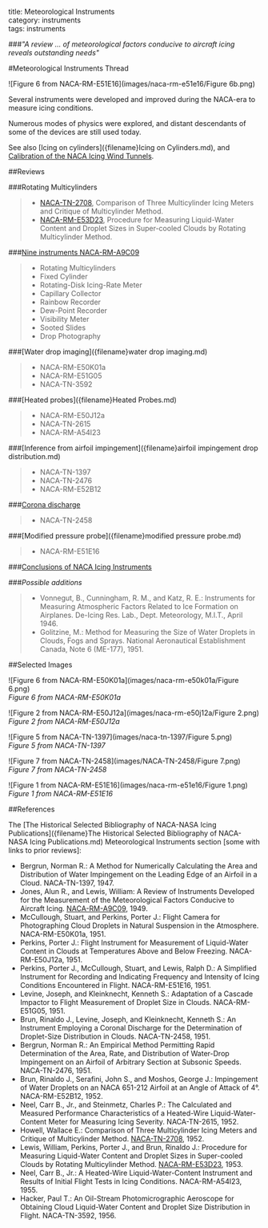title: Meteorological Instruments  
category: instruments  
tags: instruments  

###_"A review ... of meteorological factors conducive to aircraft icing reveals outstanding needs"_  

#Meteorological Instruments Thread  

![Figure 6 from NACA-RM-E51E16](images/naca-rm-e51e16/Figure 6b.png)  

Several instruments were developed and improved during the NACA-era 
to measure icing conditions. 

Numerous modes of physics were explored, 
and distant descendants of some of the devices are still used today. 

See also [Icing on cylinders]({filename}Icing on Cylinders.md), and 
[Calibration of the NACA Icing Wind Tunnels]({filename}calibration_of_naca_icing_tunnels.md).    

##Reviews  

###Rotating Multicylinders  
>- [NACA-TN-2708](NACA-TN-2708.md), Comparison of Three Multicylinder Icing Meters and Critique of Multicylinder Method.  
>- [NACA-RM-E53D23](NACA-RM-E53D23.md), Procedure for Measuring Liquid-Water Content and Droplet Sizes in Super-cooled Clouds by Rotating Multicylinder Method.   

###[Nine instruments NACA-RM-A9C09]({filename}NACA-RM-A9C09_instruments.md)  

>- Rotating Multicylinders  
>- Fixed Cylinder  
>- Rotating-Disk Icing-Rate Meter  
>- Capillary Collector  
>- Rainbow Recorder  
>- Dew-Point Recorder  
>- Visibility Meter  
>- Sooted Slides  
>- Drop Photography  

###[Water drop imaging]({filename}water drop imaging.md)  
>- NACA-RM-E50K01a  
>- NACA-RM-E51G05  
>- NACA-TN-3592  

###[Heated probes]({filename}Heated Probes.md)  
>- NACA-RM-E50J12a  
>- NACA-TN-2615  
>- NACA-RM-A54I23

###[Inference from airfoil impingement]({filename}airfoil impingement drop distribution.md)  
>- NACA-TN-1397  
>- NACA-TN-2476  
>- NACA-RM-E52B12  

###[Corona discharge]({filename}NACA-TN-2458.md)    
>- NACA-TN-2458  

###[Modified pressure probe]({filename}modified pressure probe.md)    
>- NACA-RM-E51E16  

###[Conclusions of NACA Icing Instruments]({filename}conclusions_of_the_instruments_thread.md)  

###_Possible additions_  

>- Vonnegut, B., Cunningham, R. M., and Katz, R. E.: Instruments for Measuring Atmospheric Factors Related to Ice Formation on Airplanes. De-Icing Res. Lab., Dept. Meteorology, M.I.T., April 1946.  
>- Golitzine, M.: Method for Measuring the Size of Water Droplets in Clouds, Fogs and Sprays. National Aeronautical Establishment Canada, Note 6 (ME-177), 1951.    

##Selected Images

![Figure 6 from NACA-RM-E50K01a](images/naca-rm-e50k01a/Figure 6.png)  
_Figure 6 from NACA-RM-E50K01a_  

![Figure 2 from NACA-RM-E50J12a](images/naca-rm-e50j12a/Figure 2.png)  
_Figure 2 from NACA-RM-E50J12a_  

![Figure 5 from NACA-TN-1397](images/naca-tn-1397/Figure 5.png)  
_Figure 5 from NACA-TN-1397_  

![Figure 7 from NACA-TN-2458](images/NACA-TN-2458/Figure 7.png)  
_Figure 7 from NACA-TN-2458_  

![Figure 1 from NACA-RM-E51E16](images/naca-rm-e51e16/Figure 1.png)  
_Figure 1 from NACA-RM-E51E16_  


##References  

The [The Historical Selected Bibliography of NACA-NASA Icing Publications]({filename}The Historical Selected Bibliography of NACA-NASA Icing Publications.md)
Meteorological Instruments section [some with links to prior reviews]:  

- Bergrun, Norman R.: A Method for Numerically Calculating the Area and Distribution of Water Impingement on the Leading Edge of an Airfoil in a Cloud. NACA-TN-1397, 1947.  
- Jones, Alun R., and Lewis, William: A Review of Instruments Developed for the Measurement of the Meteorological Factors Conducive to Aircraft Icing. [NACA-RM-A9C09](NACA-RM-A9C09.md), 1949.  
- McCullough, Stuart, and Perkins, Porter J.: Flight Camera for Photographing Cloud Droplets in Natural Suspension in the Atmosphere. NACA-RM-E50K01a, 1951.  
- Perkins, Porter J.: Flight Instrument for Measurement of Liquid-Water Content in Clouds at Temperatures Above and Below Freezing. NACA-RM-E50J12a, 1951.  
- Perkins, Porter J., McCullough, Stuart, and Lewis, Ralph D.: A Simplified Instrument for Recording and Indicating Frequency and Intensity of Icing Conditions Encountered in Flight. NACA-RM-E51E16, 1951.  
- Levine, Joseph, and Kleinknecht, Kenneth S.: Adaptation of a Cascade Impactor to Flight Measurement of Droplet Size in Clouds. NACA-RM-E51G05, 1951.  
- Brun, Rinaldo J., Levine, Joseph, and Kleinknecht, Kenneth S.: An Instrument Employing a Coronal Discharge for the Determination of Droplet-Size Distribution in Clouds. NACA-TN-2458, 1951.  
- Bergrun, Norman R.: An Empirical Method Permitting Rapid Determination of the Area, Rate, and Distribution of Water-Drop Impingement on an Airfoil of Arbitrary Section at Subsonic Speeds. NACA-TN-2476, 1951.  
- Brun, Rinaldo J., Serafini, John S., and Moshos, George J.: Impingement of Water Droplets on an NACA 651-212 Airfoil at an Angle of Attack of 4°. NACA-RM-E52B12, 1952.  
- Neel, Carr B., Jr., and Steinmetz, Charles P.: The Calculated and Measured Performance Characteristics of a Heated-Wire Liquid-Water-Content Meter for Measuring Icing Severity. NACA-TN-2615, 1952.  
- Howell, Wallace E.: Comparison of Three Multicylinder Icing Meters and Critique of Multicylinder Method. [NACA-TN-2708](NACA-TN-2708.md), 1952.  
- Lewis, William, Perkins, Porter J., and Brun, Rinaldo J.: Procedure for Measuring Liquid-Water Content and Droplet Sizes in Super-cooled Clouds by Rotating Multicylinder Method. [NACA-RM-E53D23](NACA-RM-E53D23.md), 1953.  
- Neel, Carr B., Jr.: A Heated-Wire Liquid-Water-Content Instrument and Results of Initial Flight Tests in Icing Conditions. NACA-RM-A54I23, 1955.  
- Hacker, Paul T.: An Oil-Stream Photomicrographic Aeroscope for Obtaining Cloud Liquid-Water Content and Droplet Size Distribution in Flight. NACA-TN-3592, 1956.  




